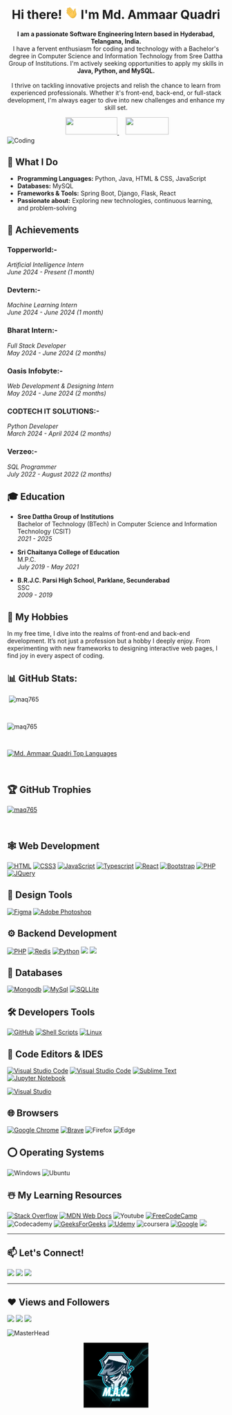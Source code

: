 <h1 align="center">Hi there! <img src="https://github.com/maq765/maq765/raw/main/wave.gif" alt="Wave GIF" width="30" height="30"> I'm Md. Ammaar Quadri</h1>

<p align="center">
<b>I am a passionate Software Engineering Intern based in Hyderabad, Telangana, India.</b> <br>
I have a fervent enthusiasm for coding and technology with a Bachelor's degree in Computer Science and Information Technology from Sree Dattha Group of Institutions. I'm actively seeking opportunities to apply my skills in <strong>Java, Python, and MySQL.</strong><br><br/>
I thrive on tackling innovative projects and relish the chance to learn from experienced professionals. Whether it's front-end, back-end, or full-stack development, I'm always eager to dive into new challenges and enhance my skill set.
</p>

<div align="center">
    <a href="#contact" style="padding:10px;">
        <img height="40px" width="120px" src="https://img.shields.io/badge/contact-%23430098.svg?style=for-the-badge&logoColor=white">
    </a>
    <a href="your_resume_link.pdf" style="padding:5px;">
        <img height="40px" width="100px" src="https://img.shields.io/badge/resume-%23430098.svg?style=for-the-badge&logoColor=white">
    </a>
</div>

<img align="center" alt="Coding" width="400" src="https://user-images.githubusercontent.com/74038190/212750672-2f3f2b50-c84f-4ed8-a60a-849ae69ff9df.gif">


## 🚀 What I Do

- **Programming Languages:** Python, Java, HTML & CSS, JavaScript
- **Databases:** MySQL
- **Frameworks & Tools:** Spring Boot, Django, Flask, React
- **Passionate about:** Exploring new technologies, continuous learning, and problem-solving

## 💼 Achievements

### Topperworld:-
*Artificial Intelligence Intern*  
_June 2024 - Present (1 month)_

### Devtern:-
*Machine Learning Intern*  
_June 2024 - June 2024 (1 month)_

### Bharat Intern:-
*Full Stack Developer*  
_May 2024 - June 2024 (2 months)_

### Oasis Infobyte:-
*Web Development & Designing Intern*  
_May 2024 - June 2024 (2 months)_

### CODTECH IT SOLUTIONS:-
*Python Developer*  
_March 2024 - April 2024 (2 months)_

### Verzeo:-
*SQL Programmer*  
_July 2022 - August 2022 (2 months)_

## 🎓 Education

- **Sree Dattha Group of Institutions**  
  Bachelor of Technology (BTech) in Computer Science and Information Technology (CSIT)  
  _2021 - 2025_

- **Sri Chaitanya College of Education**  
  M.P.C.  
  _July 2019 - May 2021_

- **B.R.J.C. Parsi High School, Parklane, Secunderabad**  
  SSC  
  _2009 - 2019_

## 🌱 My Hobbies

In my free time, I dive into the realms of front-end and back-end development. It’s not just a profession but a hobby I deeply enjoy. From experimenting with new frameworks to designing interactive web pages, I find joy in every aspect of coding.

## 📊 GitHub Stats:
<p>&nbsp;<img align="center" src="https://github-readme-stats.vercel.app/api?username=maq765&show_icons=true&count_private=true&theme=react&hide_border=true&bg_color=0D1117" alt="maq765" /></p>
<br>

<p><img align="center" src="https://github-readme-streak-stats.herokuapp.com/?user=maq765&show_icons=true&count_private=true&theme=react&hide_border=true&bg_color=0D1117" alt="maq765" /></p>
<br>

<p><a href="https://github.com/maq765/github-readme-stats"><img alt="Md. Ammaar Quadri Top Languages" src="https://github-readme-stats.vercel.app/api/top-langs/?username=maq765&langs_count=8&count_private=true&layout=compact&theme=react&hide_border=true&bg_color=0D1117" /></a></p>
<br>

## 🏆 GitHub Trophies
<p align="left"> <a href="https://github.com/maq765/"><img src="https://github-profile-trophy.vercel.app/?username=maq765&show_icons=true&count_private=true&theme=react&hide_border=true&bg_color=0D1117" alt="maq765" /></a> </p>
<br>

## 🕸️ Web Development

[![HTML](https://img.shields.io/badge/HTML5-E34F26?style=for-the-badge&logo=html5&logoColor=white "HTML")][repo]
[![CSS3](https://img.shields.io/badge/CSS3-1572B6?style=for-the-badge&logo=css3&logoColor=white "CSS")][repo]
[![JavaScript](https://img.shields.io/badge/JavaScript-F7DF1E?style=for-the-badge&logo=javascript&logoColor=black "JavaScript")][repo]
[![Typescript](https://img.shields.io/badge/TypeScript-007ACC?style=for-the-badge&logo=typescript&logoColor=white "Typescript")][repo]
[![React](https://img.shields.io/badge/React-20232A?style=for-the-badge&logo=react&logoColor=61DAFB "React")][repo]
[![Bootstrap](https://img.shields.io/badge/Bootstrap-563D7C?style=for-the-badge&logo=bootstrap&logoColor=white "Bootstrap")][repo]
[![PHP](https://img.shields.io/badge/PHP-777BB4?style=for-the-badge&logo=php&logoColor=white "PHP")][repo]
[![JQuery](https://img.shields.io/badge/jQuery-0769AD?style=for-the-badge&logo=jquery&logoColor=white "JQuery")][repo]


## 🍧 Design Tools

[![Figma](https://img.shields.io/badge/figma-%23F24E1E.svg?style=for-the-badge&logo=figma&logoColor=white "Figma")][repo]
[![Adobe Photoshop](https://img.shields.io/badge/adobe%20photoshop-%2331A8FF.svg?style=for-the-badge&logo=adobe%20photoshop&logoColor=white)][repo]

## ⚙️ Backend Development



[![PHP](https://img.shields.io/badge/PHP-777BB4?style=for-the-badge&logo=php&logoColor=white "PHP")][repo]
[![Redis](https://img.shields.io/badge/laravel-%23DD0031.svg?style=for-the-badge&logo=laravel&logoColor=white "Laravel")][repo]
[![Python](https://img.shields.io/badge/python-3670A0?style=for-the-badge&logo=python&logoColor=ffdd54 "Python")][repo]
[![](https://img.shields.io/badge/Flask-000000?style=for-the-badge&logo=flask&logoColor=white)][repo]
[![](https://img.shields.io/badge/django-yellow?style=for-the-badge&logo=django&logoColor=white)][repo]


## 📅 Databases

[![Mongodb](https://img.shields.io/badge/MongoDB-4EA94B?style=for-the-badge&logo=mongodb&logoColor=white "Mongodb")][repo]
[![MySql](https://img.shields.io/badge/MySQL-00000F?style=for-the-badge&logo=mysql&logoColor=white "MySql")][repo]
[![SQLLite](https://img.shields.io/badge/SQLite-07405E?style=for-the-badge&logo=sqlite&logoColor=white "SQLLite")][repo]



## 🛠️ Developers Tools

[![GitHub](https://img.shields.io/badge/github-%23121011.svg?style=for-the-badge&logo=github&logoColor=white "GitHub")][repo]
[![Shell Scripts](https://img.shields.io/badge/Shell_Script-121011?style=for-the-badge&logo=gnu-bash&logoColor=white)][repo]
[![Linux](https://img.shields.io/badge/Linux-FCC624?style=for-the-badge&logo=linux&logoColor=black "Linux")][repo]
>


## 📄 Code Editors & IDES

[![Visual Studio Code](https://img.shields.io/badge/VS%20Code-0078d7.svg?style=for-the-badge&logo=visual-studio-code&logoColor=white "Visual Studio Code")][repo]
[![Visual Studio Code](https://img.shields.io/badge/VS%20Code%20Insider-24bfa5.svg?style=for-the-badge&logo=visual-studio-code&logoColor=white "Visual Studio Code")][repo]
[![Sublime Text](https://img.shields.io/badge/sublime_text-%23575757.svg?style=for-the-badge&logo=sublime-text&logoColor=important "Sublime Text")][repo]
[![Jupyter Notebook](https://img.shields.io/badge/jupyter-%23FA0F00.svg?style=for-the-badge&logo=jupyter&logoColor=white)][repo]

[![Visual Studio](https://img.shields.io/badge/Visual%20Studio-5C2D91.svg?style=for-the-badge&logo=visual-studio&logoColor=white "Visual Studio")][repo]

## 🌐 Browsers

[![Google Chrome](https://img.shields.io/badge/Google%20Chrome-317cee?style=for-the-badge&logo=GoogleChrome&logoColor=white)][repo]
[![Brave](https://img.shields.io/badge/Brave-FB542B?style=for-the-badge&logo=Brave&logoColor=white "Brave")][repo]
![Firefox](https://img.shields.io/badge/Firefox-FF7139?style=for-the-badge&logo=Firefox-Browser&logoColor=white)
![Edge](https://img.shields.io/badge/Edge-0078D7?style=for-the-badge&logo=Microsoft-edge&logoColor=white)


## ⭕ Operating Systems

![Windows](https://img.shields.io/badge/Windows-0078D6?style=for-the-badge&logo=windows&logoColor=white)
![Ubuntu](https://img.shields.io/badge/Ubuntu-E95420?style=for-the-badge&logo=ubuntu&logoColor=white)



## ☃️ My Learning Resources

[![Stack Overflow](https://img.shields.io/badge/-Stackoverflow-FE7A16?style=for-the-badge&logo=stack-overflow&logoColor=white)][sof]
[![MDN Web Docs](https://img.shields.io/badge/MDN_Web_Docs-black?style=for-the-badge&logo=mdnwebdocs&logoColor=white)][mdn]
![Youtube](https://img.shields.io/badge/YouTube-FF0000?style=for-the-badge&logo=youtube&logoColor=white)
[![FreeCodeCamp](https://img.shields.io/badge/Freecodecamp-%23123.svg?&style=for-the-badge&logo=freecodecamp&logoColor=green)][fcc]
![Codecademy](https://img.shields.io/badge/Codecademy-000000.svg?&style=for-the-badge&logo=Codecademy&logoColor=green)
[![GeeksForGeeks](https://img.shields.io/badge/GeeksforGeeks-gray?style=for-the-badge&logo=geeksforgeeks&logoColor=35914c)][gog]
[![Udemy](https://img.shields.io/badge/Udemy-A435F0?style=for-the-badge&logo=Udemy&logoColor=white)][udemy]
![coursera](https://img.shields.io/badge/coursera-317cee?style=for-the-badge&logo=coursera&logoColor=white)
[![Google](https://img.shields.io/badge/google-4285F4?style=for-the-badge&logo=google&logoColor=white)][google]
[![](https://img.shields.io/badge/GitHub-100000?style=for-the-badge&logo=github&logoColor=white)][github]

[medium]: https://medium.com/
[github]: https://github.com/
[google]: https://www.google.com
[mdn]: https://developer.mozilla.org/en-US/
[wiki]: https://en.wikipedia.org/wiki/Main_Page
[udemy]: https://www.udemy.com/
[gog]: https://www.geeksforgeeks.org/
[fcc]: https://www.freecodecamp.org/
[sof]: https://stackoverflow.com/
[repo]: https://github.com/maq765?tab=repositories
<hr />

## 📫 Let's Connect!

<p align="left" id="contact">
<a href = "https://www.linkedin.com/in/ammaarquadri"><img src="https://img.icons8.com/fluent/48/000000/linkedin.png"/></a>
<a href = "https://www.instagram.com/__maq765__/"><img src="https://img.icons8.com/fluent/48/000000/instagram-new.png"/></a>
<a href = "mailto:21e41a3312@sreedattha.ac.in"><img src="https://img.icons8.com/fluent/48/000000/gmail.png"/></a>
</p>

<hr />

## ❤ Views and Followers
![](https://ForTheBadge.com/images/badges/built-with-love.svg)
![](https://img.shields.io/github/followers/maq765?logo=github&style=for-the-badge)
<a href="https://github.com/maq765/github-profile-views-counter">
    <img src="https://komarev.com/ghpvc/?username=maq765&style=for-the-badge">
</a>

![MasterHead](https://qph.cf2.quoracdn.net/main-qimg-fa7b4bdc3b2f73e749e5c2c646d4ae13)

<div align="center">
  <img src="https://github.com/maq765/maq765/raw/main/M.A.Q..png" alt="Image" width="150"/>
</div>

